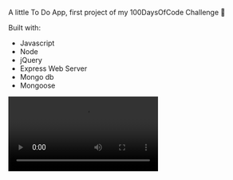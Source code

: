 A little To Do App, first project of my 100DaysOfCode Challenge 📌

Built with:

* Javascript
* Node
* jQuery
* Express Web Server
* Mongo db
* Mongoose

![todoapp](./img/TodoApp.mov)
